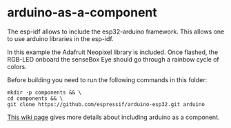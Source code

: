 # arduino-as-a-component
The esp-idf allows to include the esp32-arduino framework. This allows one to use arduino libraries in the esp-idf. 

In this example the Adafruit Neopixel library is included. Once flashed, the RGB-LED onboard the senseBox Eye should go through a rainbow cycle of colors.

Before building you need to run the following commands in this folder:
```
mkdir -p components && \
cd components && \
git clone https://github.com/espressif/arduino-esp32.git arduino
```

[This wiki page](https://docs.espressif.com/projects/arduino-esp32/en/latest/esp-idf_component.html) gives more details about including arduino as a component.
